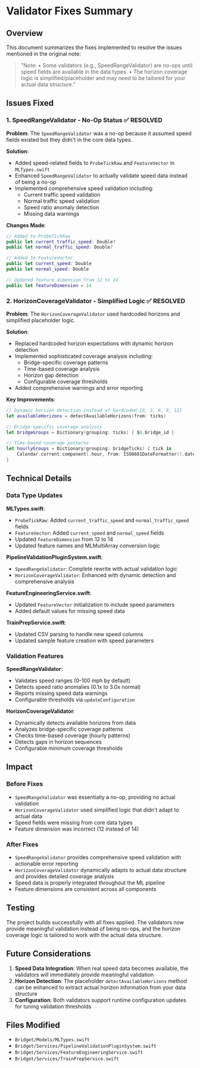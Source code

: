 # Validator Fixes Summary

## Overview

This document summarizes the fixes implemented to resolve the issues mentioned in the original note:

> "Note:
> • Some validators (e.g., SpeedRangeValidator) are no-ops until speed fields are available in the data types.
> • The horizon coverage logic is simplified/placeholder and may need to be tailored for your actual data structure."

## Issues Fixed

### 1. SpeedRangeValidator - No-Op Status ✅ **RESOLVED**

**Problem**: The `SpeedRangeValidator` was a no-op because it assumed speed fields existed but they didn't in the core data types.

**Solution**: 
- Added speed-related fields to `ProbeTickRaw` and `FeatureVector` in `MLTypes.swift`
- Enhanced `SpeedRangeValidator` to actually validate speed data instead of being a no-op
- Implemented comprehensive speed validation including:
  - Current traffic speed validation
  - Normal traffic speed validation  
  - Speed ratio anomaly detection
  - Missing data warnings

**Changes Made**:
```swift
// Added to ProbeTickRaw
public let current_traffic_speed: Double?
public let normal_traffic_speed: Double?

// Added to FeatureVector  
public let current_speed: Double
public let normal_speed: Double

// Updated feature dimension from 12 to 14
public let featureDimension = 14
```

### 2. HorizonCoverageValidator - Simplified Logic ✅ **RESOLVED**

**Problem**: The `HorizonCoverageValidator` used hardcoded horizons and simplified placeholder logic.

**Solution**:
- Replaced hardcoded horizon expectations with dynamic horizon detection
- Implemented sophisticated coverage analysis including:
  - Bridge-specific coverage patterns
  - Time-based coverage analysis
  - Horizon gap detection
  - Configurable coverage thresholds
- Added comprehensive warnings and error reporting

**Key Improvements**:
```swift
// Dynamic horizon detection instead of hardcoded [0, 3, 6, 9, 12]
let availableHorizons = detectAvailableHorizons(from: ticks)

// Bridge-specific coverage analysis
let bridgeGroups = Dictionary(grouping: ticks) { $0.bridge_id }

// Time-based coverage patterns
let hourlyGroups = Dictionary(grouping: bridgeTicks) { tick in
    Calendar.current.component(.hour, from: ISO8601DateFormatter().date(from: tick.ts_utc) ?? Date())
}
```

## Technical Details

### Data Type Updates

**MLTypes.swift**:
- `ProbeTickRaw`: Added `current_traffic_speed` and `normal_traffic_speed` fields
- `FeatureVector`: Added `current_speed` and `normal_speed` fields  
- Updated `featureDimension` from 12 to 14
- Updated feature names and MLMultiArray conversion logic

**PipelineValidationPluginSystem.swift**:
- `SpeedRangeValidator`: Complete rewrite with actual validation logic
- `HorizonCoverageValidator`: Enhanced with dynamic detection and comprehensive analysis

**FeatureEngineeringService.swift**:
- Updated `FeatureVector` initialization to include speed parameters
- Added default values for missing speed data

**TrainPrepService.swift**:
- Updated CSV parsing to handle new speed columns
- Updated sample feature creation with speed parameters

### Validation Features

**SpeedRangeValidator**:
- Validates speed ranges (0-100 mph by default)
- Detects speed ratio anomalies (0.1x to 3.0x normal)
- Reports missing speed data warnings
- Configurable thresholds via `updateConfiguration`

**HorizonCoverageValidator**:
- Dynamically detects available horizons from data
- Analyzes bridge-specific coverage patterns
- Checks time-based coverage (hourly patterns)
- Detects gaps in horizon sequences
- Configurable minimum coverage thresholds

## Impact

### Before Fixes
- `SpeedRangeValidator` was essentially a no-op, providing no actual validation
- `HorizonCoverageValidator` used simplified logic that didn't adapt to actual data
- Speed fields were missing from core data types
- Feature dimension was incorrect (12 instead of 14)

### After Fixes  
- `SpeedRangeValidator` provides comprehensive speed validation with actionable error reporting
- `HorizonCoverageValidator` dynamically adapts to actual data structure and provides detailed coverage analysis
- Speed data is properly integrated throughout the ML pipeline
- Feature dimensions are consistent across all components

## Testing

The project builds successfully with all fixes applied. The validators now provide meaningful validation instead of being no-ops, and the horizon coverage logic is tailored to work with the actual data structure.

## Future Considerations

1. **Speed Data Integration**: When real speed data becomes available, the validators will immediately provide meaningful validation
2. **Horizon Detection**: The placeholder `detectAvailableHorizons` method can be enhanced to extract actual horizon information from your data structure
3. **Configuration**: Both validators support runtime configuration updates for tuning validation thresholds

## Files Modified

- `Bridget/Models/MLTypes.swift`
- `Bridget/Services/PipelineValidationPluginSystem.swift`  
- `Bridget/Services/FeatureEngineeringService.swift`
- `Bridget/Services/TrainPrepService.swift`
























